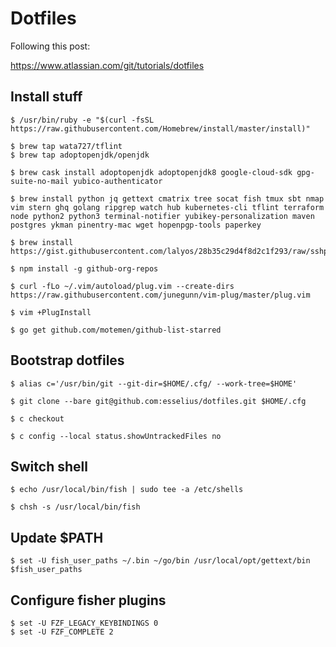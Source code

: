 # Dotfiles

Following this post:

https://www.atlassian.com/git/tutorials/dotfiles

## Install stuff

```
$ /usr/bin/ruby -e "$(curl -fsSL https://raw.githubusercontent.com/Homebrew/install/master/install)"

$ brew tap wata727/tflint
$ brew tap adoptopenjdk/openjdk

$ brew cask install adoptopenjdk adoptopenjdk8 google-cloud-sdk gpg-suite-no-mail yubico-authenticator

$ brew install python jq gettext cmatrix tree socat fish tmux sbt nmap vim stern ghq golang ripgrep watch hub kubernetes-cli tflint terraform node python2 python3 terminal-notifier yubikey-personalization maven postgres ykman pinentry-mac wget hopenpgp-tools paperkey

$ brew install https://gist.githubusercontent.com/lalyos/28b35c29d4f8d2c1f293/raw/sshpass.rb

$ npm install -g github-org-repos

$ curl -fLo ~/.vim/autoload/plug.vim --create-dirs https://raw.githubusercontent.com/junegunn/vim-plug/master/plug.vim

$ vim +PlugInstall

$ go get github.com/motemen/github-list-starred
```

## Bootstrap dotfiles

```
$ alias c='/usr/bin/git --git-dir=$HOME/.cfg/ --work-tree=$HOME'

$ git clone --bare git@github.com:esselius/dotfiles.git $HOME/.cfg

$ c checkout

$ c config --local status.showUntrackedFiles no
```

## Switch shell

```
$ echo /usr/local/bin/fish | sudo tee -a /etc/shells

$ chsh -s /usr/local/bin/fish
```

## Update $PATH

```
$ set -U fish_user_paths ~/.bin ~/go/bin /usr/local/opt/gettext/bin $fish_user_paths
```

## Configure fisher plugins

```
$ set -U FZF_LEGACY_KEYBINDINGS 0
$ set -U FZF_COMPLETE 2
```
